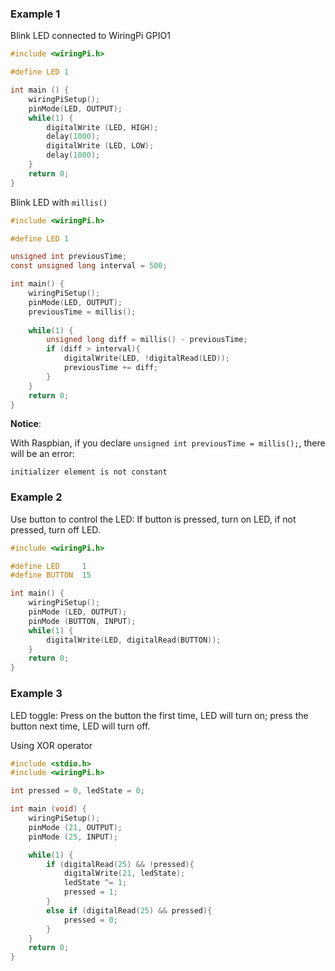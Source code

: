 ### Example 1

Blink LED connected to WiringPi GPIO1

```c
#include <wiringPi.h>

#define LED 1

int main () {
    wiringPiSetup(); 
    pinMode(LED, OUTPUT);
    while(1) {
        digitalWrite (LED, HIGH);
        delay(1000);
        digitalWrite (LED, LOW);
        delay(1000);
    }
    return 0;
}
```

Blink LED with ``millis()``

```c
#include <wiringPi.h>

#define LED 1

unsigned int previousTime;
const unsigned long interval = 500;

int main() {
    wiringPiSetup(); 
    pinMode(LED, OUTPUT);
    previousTime = millis();
    
    while(1) {
        unsigned long diff = millis() - previousTime;
        if (diff > interval){
            digitalWrite(LED, !digitalRead(LED));
            previousTime += diff;
        }
    }
    return 0;
}
```

**Notice**:

With Raspbian, if you declare  ``unsigned int previousTime = millis();``, there will be an error:

```
initializer element is not constant
```

### Example 2

Use button to control the LED: If button is pressed, turn on LED, if not pressed, turn off LED.

```c
#include <wiringPi.h>

#define LED 	1
#define BUTTON 	15

int main() {
    wiringPiSetup(); 
    pinMode (LED, OUTPUT);
    pinMode (BUTTON, INPUT);
    while(1) {
		digitalWrite(LED, digitalRead(BUTTON));
    }
    return 0;
}
```

### Example 3

LED toggle: Press on the button the first time, LED will turn on; press the button next time, LED will turn off.

Using XOR operator

```c
#include <stdio.h>
#include <wiringPi.h>

int pressed = 0, ledState = 0;

int main (void) {
    wiringPiSetup(); 
    pinMode (21, OUTPUT);
    pinMode (25, INPUT);

    while(1) {
        if (digitalRead(25) && !pressed){
            digitalWrite(21, ledState);
            ledState ^= 1;
            pressed = 1;
        }
        else if (digitalRead(25) && pressed){
            pressed = 0;
        }    
    }
    return 0;
}
```